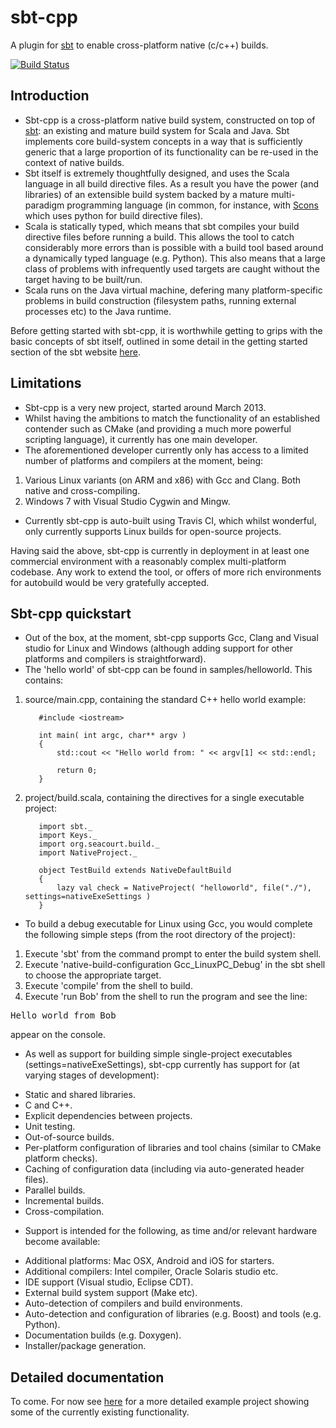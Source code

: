 # sbt-cpp

A plugin for [sbt](http://www.scala-sbt.org/) to enable cross-platform native (c/c++) builds.

[![Build Status](https://travis-ci.org/d40cht/sbt-cpp.png)](https://travis-ci.org/d40cht/sbt-cpp)

## Introduction

* Sbt-cpp is a cross-platform native build system, constructed on top of [sbt](http://www.scala-sbt.org/): an existing and mature build system for Scala and Java. Sbt implements core build-system concepts in a way that is sufficiently generic that a large proportion of its functionality can be re-used in the context of native builds.
* Sbt itself is extremely thoughtfully designed, and uses the Scala language in all build directive files. As a result you have the power (and libraries) of an extensible build system backed by a mature multi-paradigm programming language (in common, for instance, with [Scons](http://www.scons.org/) which uses python for build directive files).
* Scala is statically typed, which means that sbt compiles your build directive files before running a build. This allows the tool to catch considerably more errors than is possible with a build tool based around a dynamically typed language (e.g. Python). This also means that a large class of problems with infrequently used targets are caught without the target having to be built/run.
* Scala runs on the Java virtual machine, defering many platform-specific problems in build construction (filesystem paths, running external processes etc) to the Java runtime.

Before getting started with sbt-cpp, it is worthwhile getting to grips with the basic concepts of sbt itself, outlined in some detail in the getting started section of the sbt website [here](http://www.scala-sbt.org/release/docs/Getting-Started/Welcome.html).

## Limitations

* Sbt-cpp is a very new project, started around March 2013.
* Whilst having the ambitions to match the functionality of an established contender such as CMake (and providing a much more powerful scripting language), it currently has one main developer.
* The aforementioned developer currently only has access to a limited number of platforms and compilers at the moment, being:
 1. Various Linux variants (on ARM and x86) with Gcc and Clang. Both native and cross-compiling.
 2. Windows 7 with Visual Studio Cygwin and Mingw.
* Currently sbt-cpp is auto-built using Travis CI, which whilst wonderful, only currently supports Linux builds for open-source projects.

Having said the above, sbt-cpp is currently in deployment in at least one commercial environment with a reasonably complex multi-platform codebase. Any work to extend the tool, or offers of more rich environments for autobuild would be very gratefully accepted.


## Sbt-cpp quickstart

* Out of the box, at the moment, sbt-cpp supports Gcc, Clang and Visual studio for Linux and Windows (although adding support for other platforms and compilers is straightforward).
* The 'hello world' of sbt-cpp can be found in samples/helloworld. This contains:
 1. source/main.cpp, containing the standard C++ hello world example:
 
     ```
        #include <iostream>

        int main( int argc, char** argv )
        {
            std::cout << "Hello world from: " << argv[1] << std::endl;
            
            return 0;
        }
     ```
 
 2. project/build.scala, containing the directives for a single executable project:
 
     ```
        import sbt._
        import Keys._
        import org.seacourt.build._
        import NativeProject._

        object TestBuild extends NativeDefaultBuild
        {
            lazy val check = NativeProject( "helloworld", file("./"), settings=nativeExeSettings )
        }
     ```
     
 * To build a debug executable for Linux using Gcc, you would complete the following simple steps (from the root directory of the project):
  1. Execute 'sbt' from the command prompt to enter the build system shell.
  2. Execute 'native-build-configuration Gcc_LinuxPC_Debug' in the sbt shell to choose the appropriate target.
  3. Execute 'compile' from the shell to build.
  4. Execute 'run Bob' from the shell to run the program and see the line:
  
  <pre>Hello world from Bob</pre>
  
  appear on the console.
  
 * As well as support for building simple single-project executables (settings=nativeExeSettings), sbt-cpp currently has support for (at varying stages of development):
  + Static and shared libraries.
  + C and C++.
  + Explicit dependencies between projects.
  + Unit testing.
  + Out-of-source builds.  
  + Per-platform configuration of libraries and tool chains (similar to CMake platform checks).
  + Caching of configuration data (including via auto-generated header files).
  + Parallel builds.
  + Incremental builds.
  + Cross-compilation.
  
 * Support is intended for the following, as time and/or relevant hardware become available:
  + Additional platforms: Mac OSX, Android and iOS for starters.
  + Additional compilers: Intel compiler, Oracle Solaris studio etc.
  + IDE support (Visual studio, Eclipse CDT).
  + External build system support (Make etc).
  + Auto-detection of compilers and build environments.
  + Auto-detection and configuration of libraries (e.g. Boost) and tools (e.g. Python).
  + Documentation builds (e.g. Doxygen).
  + Installer/package generation.

## Detailed documentation

To come. For now see [here](test/various/project/build.scala) for a more detailed example project showing some of the currently existing functionality.

